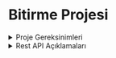 # Bitirme Projesi


<details>
  <summary>Proje Gereksinimleri</summary>

- Bir müşteri bilgisi alıp kayıt eden, bir fatura bilgisi kayıt eden ve bu bilgileri sorgulayan restApi ler olacak.
  
- Bir de ödenmiş statüsünde gözüken fatura kaydı oluşturalım. Müşterinin faturası sorgulandığında ödenmemiş faturanın bulunmadığına dair response code ve mesaj dönülsün. (Fatura sorgulama faturaId ve müşteri numarası ile yapılmalı)
  
- Oluşturulan müşteri kaydı ve fatura kaydı için id bilgisi ile silme işlemleri yapan 2 servis olsun.
  
- Fatura kaydı oluşturulacak, kayıt sorgulanabilecek.
  
- Müşteri bilgisi update eden bir servis olacak.

- Bu işlemlerin postgreSql e giden sorgular ile yapacağız. Respository bağlantısı olmalı.
  
- Proje bir maven projesi olacak. Springboot framework ü ile ve SOLID prensiplerine uygun şekilde yazılacak.


  3 adet tablo yeterli. Fatura, User, Payment

  Payment işlemini doğrudan yapılmış gibi hazır kayıt oluşturulması
yeterli.

  Servisler ResponseEntity tipinde cevap dönmeli.
</details>

<details>
  <summary>Rest API Açıklamaları</summary>
  
  - http://localhost:8080/v1/users/save -> It is used in the customer registration section of the system. Name and surname fields should not be blank. Necessary validation procedures have been carried out. 
  ```diff
  ! Request
  {"name":"Sefa Mert", "surname":"Gungor"}
  ```
  
  ```diff
  + Response
  {
    "Status": 200,
    "Message": "User created with entered user information.",
    "Customer": {
        "subscriberId": 10,
        "name": "Sefa Mert",
        "surname": "Gungor",
        "subscriberNo": 10
    }
}
  ```
  - http://localhost:8080/v1/users/get -> Brings all customers registered in the system. Return customer list, HttpStatus, message as reponse.
   ```diff
  + Response
  {
    "Status": 200,
    "Message": "Customer list brought.",
    "Customer": [
        {
            "subscriberId": 1,
            "name": "Sefa",
            "surname": "Gungor",
            "subscriberNo": 1
        },
        {
            "subscriberId": 2,
            "name": "Mert",
            "surname": "Gungor",
            "subscriberNo": 2
        }
    ]
}
  ```
  - http://localhost:8080/v1/users/get/{subscriberId} -> Brings the desired customer with subscriberId. Return customer, HttpStatus and message as response.
  ```diff
  + Response
  {
    "Status": 200,
    "Message": "Customer brought.",
    "Customer": {
        "subscriberId": 1,
        "name": "Sefa",
        "surname": "Gungor",
        "subscriberNo": 1
    }
}
  ```
  - http://localhost:8080/v1/users/delete/{subscriberId} -> Deletes the desired customer with subscriberId. Return deleted customer, Httpstatus and message as response.
  ```diff
  + Response
  {
    "Status": 200,
    "Message": "Customer deleted.",
    "Customer": {
        "subscriberId": 1,
        "name": "Sefa",
        "surname": "Gungor",
        "subscriberNo": 1
    }
}
  ```
  - http://localhost:8080/v1/users/update/{subscriberId}?surname=&name= -> Updates the desired customer. (name and surname @RequestParam)
  ```diff
  + Response
 {
    "Status": 200,
    "Message": "Customer information updated.",
    "Customer": {
        "subscriberId": 2,
        "name": "Sefa Mert",
        "surname": "Gungor",
        "subscriberNo": 2
    }
}
  ```
  - http://localhost:8080/v1/invoice/save -> It is used in the invoice registration section of the system. subscriberNo and invoiceAmount fields should not be blank. Necessary validation procedures have been carried out.
  ```diff
  ! Request
  {"subscriberNo":"2", "invoiceAmount":"896"}
  ```
  ```diff
  + Response
  {
    "Invoice": {
        "invoiceNo": 11,
        "subscriberNo": 18,
        "invoiceAmount": 896.0,
        "invoiceProDate": "2022-07-24",
        "paymentControl": 0
    },
    "message": "Invoice created.",
    "status": 200
}
  ```
  - http://localhost:8080/v1/invoice/get -> Brings all invoices registered in the system. Return invoice list, HttpStatus, message as reponse.
  ```diff
  + Response
  {
    "Invoice": [
        {
            "invoiceNo": 3,
            "subscriberNo": 14,
            "invoiceAmount": 5000.0,
            "invoiceProDate": "2022-07-24",
            "paymentControl": 0
        },
        {
            "invoiceNo": 9,
            "subscriberNo": 18,
            "invoiceAmount": 896.0,
            "invoiceProDate": "2022-07-24",
            "paymentControl": 1
        }
    ],
    "message": "Invoice list brought.",
    "status": 200
}
  ```
  - http://localhost:8080/v1/invoice/get/{invoiceNo} -> Brings the desired invoice with invoiceNo. Return invoice, HttpStatus and message as response.
  ```diff
  + Response
  {
    "Invoice": {
        "invoiceNo": 3,
        "subscriberNo": 14,
        "invoiceAmount": 5000.0,
        "invoiceProDate": "2022-07-24",
        "paymentControl": 0
    },
    "message": "Invoice Brought",
    "status": 200
}
  ```
  - http://localhost:8080/v1/invoice/delete/{invoiceNo} -> Deletes the desired customer with invoiceNo. Return deleted invoice, Httpstatus and message as response.
  ```diff
  + Response
  {
    "Invoice": {
        "invoiceNo": 11,
        "subscriberNo": 18,
        "invoiceAmount": 896.0,
        "invoiceProDate": "2022-07-24",
        "paymentControl": 0
    },
    "message": "Invoice Deleted.",
    "status": 200
}
  ```
  - http://localhost:8080/v1/invoice/invoiceInquiry/{invoiceNo} -> Performs invoice payment inquiry with invoiceNo. If status equals 1 invoice paid, if status equals zero invoice not paid. 
  ```diff
  + Response
  {
    "Invoice": {
        "invoiceNo": 9,
        "subscriberNo": 18,
        "invoiceAmount": 896.0,
        "invoiceProDate": "2022-07-24",
        "paymentControl": 1
    },
    "message": "Inquiry invoice paid Amount Paid: 896.0",
    "status": 200
}
  ```
  - http://localhost:8080/v1/payment/invoiceInquiry/{subscribeNo} -> Performs invoice payment inquiry with subscribeNo. If such a record exists, there is no unpaid invoice for the user.
  ```diff
  + Response
  {
    "Invoice": {
        "id": 1,
        "paymentAmount": 500.0,
        "paymentDate": "2022-02-05",
        "subscriberNo": 14
    },
    "message": "The customer has no unpaid invoices.",
    "status": 200
}
  ```
  
</details>
